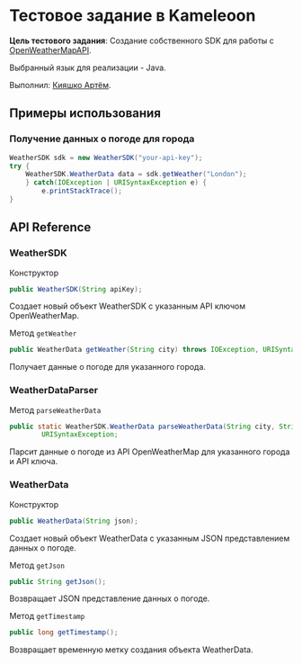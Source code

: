 # Тестовое задание в Kameleoon

**Цель тестового задания**: Создание собственного SDK для работы с [OpenWeatherMapAPI](https://openweathermap.org/).

Выбранный язык для реализации - Java.

Выполнил: [Кияшко Артём](https://hh.ru/resume/7c4c1c18ff0c7bb9430039ed1f575473717058).

## Примеры использования

### Получение данных о погоде для города

```java
WeatherSDK sdk = new WeatherSDK("your-api-key");
try {
    WeatherSDK.WeatherData data = sdk.getWeather("London");
    } catch(IOException | URISyntaxException e) {
        e.printStackTrace();
}
```

## API Reference

### WeatherSDK

Конструктор

```java
public WeatherSDK(String apiKey);
```

Создает новый объект WeatherSDK с указанным API ключом OpenWeatherMap.

Метод ``getWeather``

```java
public WeatherData getWeather(String city) throws IOException, URISyntaxException;
```

Получает данные о погоде для указанного города.

### WeatherDataParser

Метод ``parseWeatherData``

```java
public static WeatherSDK.WeatherData parseWeatherData(String city, String apiKey) throws IOException,
        URISyntaxException;
```

Парсит данные о погоде из API OpenWeatherMap для указанного города и API ключа.

### WeatherData

Конструктор

```java
public WeatherData(String json);
```

Создает новый объект WeatherData с указанным JSON представлением данных о погоде.

Метод ``getJson``

```java
public String getJson();
```

Возвращает JSON представление данных о погоде.

Метод ``getTimestamp``

```java
public long getTimestamp();
```

Возвращает временную метку создания объекта WeatherData.



